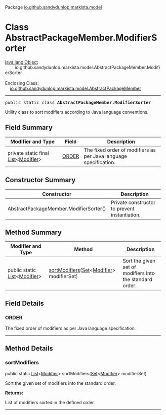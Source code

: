 Package [io.github.sandydunlop.markista.model](index.md)

# Class AbstractPackageMember.ModifierSorter
[java.lang.Object](https://docs.oracle.com/en/java/javase/24/docs/api/java.base/java/lang/Object.html)<br/>
        io.github.sandydunlop.markista.model.AbstractPackageMember.ModifierSorter<br/>
<br/>
Enclosing Class:<br/>
    [io.github.sandydunlop.markista.model.AbstractPackageMember](AbstractPackageMember.md)


----

<span style="font-family: monospace;">public static class __AbstractPackageMember.ModifierSorter__</span>

Utility class to sort modifiers according to Java language conventions.


## Field Summary

| Modifier and Type                                                                                                                      | Field           | Description                                                      |
|----------------------------------------------------------------------------------------------------------------------------------------|-----------------|------------------------------------------------------------------|
| private static final [List](https://docs.oracle.com/en/java/javase/24/docs/api/java.base/java/util/List.html)<[Modifier](Modifier.md)> | [ORDER](#order) | The fixed order of modifiers as per Java language specification. |

## Constructor Summary

| Constructor                            | Description                                   |
|----------------------------------------|-----------------------------------------------|
| AbstractPackageMember.ModifierSorter() | Private constructor to prevent instantiation. |

## Method Summary

| Modifier and Type                                                                                                               | Method                                                                                                                                                       | Description                                              |
|---------------------------------------------------------------------------------------------------------------------------------|--------------------------------------------------------------------------------------------------------------------------------------------------------------|----------------------------------------------------------|
| public static [List](https://docs.oracle.com/en/java/javase/24/docs/api/java.base/java/util/List.html)<[Modifier](Modifier.md)> | [sortModifiers](#sortmodifiers)([Set](https://docs.oracle.com/en/java/javase/24/docs/api/java.base/java/util/Set.html)<[Modifier](Modifier.md)> modifierSet) | Sort the given set of modifiers into the standard order. |

## Field Details

### ORDER

The fixed order of modifiers as per Java language specification.


---


## Method Details

### sortModifiers

public static [List](https://docs.oracle.com/en/java/javase/24/docs/api/java.base/java/util/List.html)<[Modifier](Modifier.md)> sortModifiers([Set](https://docs.oracle.com/en/java/javase/24/docs/api/java.base/java/util/Set.html)<[Modifier](Modifier.md)> modifierSet)

Sort the given set of modifiers into the standard order.

**Returns:**

List of modifiers sorted in the defined order.


---


